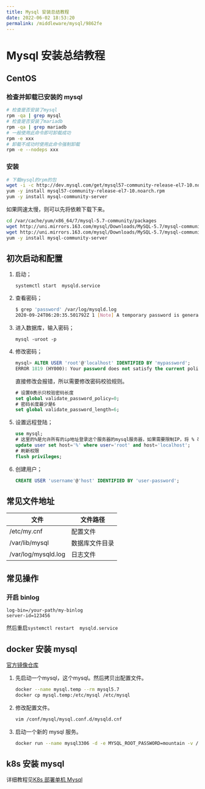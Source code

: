 ```yaml
---
title: Mysql 安装总结教程
date: 2022-06-02 18:53:20
permalink: /middleware/mysql/9862fe
---
```

# Mysql 安装总结教程

## CentOS

### 检查并卸载已安装的 mysql

```bash
# 检查是否安装了mysql
rpm -qa | grep mysql 
# 检查是否安装了mariadb
rpm -qa | grep mariadb 
# 一般使用此命令即可卸载成功
rpm -e xxx  
# 卸载不成功时使用此命令强制卸载
rpm -e --nodeps xxx 
```

### 安装

```bash
# 下载mysql的rpm的包
wget -i -c http://dev.mysql.com/get/mysql57-community-release-el7-10.noarch.rpm
yum -y install mysql57-community-release-el7-10.noarch.rpm
yum -y install mysql-community-server
```

如果网速太慢，则可以先将依赖下载下来。

```bash
cd /var/cache/yum/x86_64/7/mysql-5.7-community/packages
wget http://uni.mirrors.163.com/mysql/Downloads/MySQL-5.7/mysql-community-client-5.7.31-1.el7.x86_64.rpm
wget http://uni.mirrors.163.com/mysql/Downloads/MySQL-5.7/mysql-community-server-5.7.31-1.el7.x86_64.rpm
yum -y install mysql-community-server
```

## 初次启动和配置

1. 启动；
    ```shell
    systemctl start  mysqld.service
    ```
   
2. 查看密码；
    ```bash
    $ grep 'password' /var/log/mysqld.log 
    2020-09-24T06:20:35.501792Z 1 [Note] A temporary password is generated for root@localhost: efTxxx3U32)t
    ```
   
3. 进入数据库，输入密码；
    ```shell
    mysql -uroot -p
    ```

4. 修改密码；

    ```sql
    mysql> ALTER USER 'root'@'localhost' IDENTIFIED BY 'mypassword';
    ERROR 1819 (HY000): Your password does not satisfy the current policy requirements
    ```

    直接修改会报错，所以需要修改密码校验规则。
    
    ```sql
    # 设置0表示只校验密码长度
    set global validate_password_policy=0;
    # 密码长度最少是6
    set global validate_password_length=6;
    ```

5. 设置远程登陆；

    ```sql
    use mysql;
    # 这里的%是允许所有的ip地址登录这个服务器的mysql服务器，如果需要限制IP，将 % 改为相应的 IP 即可
    update user set host='%' where user='root' and host='localhost';
    # 刷新权限
    flush privileges;
    ```

6. 创建用户；
    
    ```sql
    CREATE USER 'username'@'host' IDENTIFIED BY 'user-password';
    ```

## 常见文件地址

| 文件                  | 文件路径     |
|---------------------|----------|
| /etc/my.cnf         | 配置文件     |
| /var/lib/mysql      | 数据库文件目录  |
| /var/log/mysqld.log | 日志文件     |

## 常见操作

### 开启 binlog

```
log-bin=/your-path/my-binlog
server-id=123456
```

然后重启`systemctl restart  mysqld.service`

## docker 安装 mysql

[官方镜像仓库](https://hub.docker.com/_/mysql)

1. 先启动一个mysql，这个mysql。然后拷贝出配置文件。

    ```bash
    docker --name mysql.temp --rm mysql5.7
    docker cp mysql.temp:/etc/mysql /etc/mysql
    ```

2. 修改配置文件。

    ```bash
    vim /conf/mysql/mysql.conf.d/mysqld.cnf
    ```

3. 启动一个新的 mysql 服务。

    ```bash
    docker run --name mysql3306 -d -e MYSQL_ROOT_PASSWORD=mountain -v /var/lib/mysql:/var/lib/mysql -v /etc/mysql:/etc/mysql -p 3306:3306 mysql:5.7
    ```

## k8s 安装 mysql
详细教程见[K8s 部署单机 Mysql](/cloudNative/k8s/104a10/)
